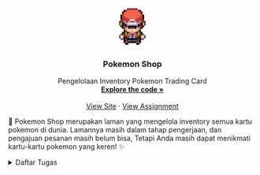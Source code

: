 <a name="readme-top"></a>

<br />
<div align="center">
  <a href="http://samuel-taniel-tutorial.pbp.cs.ui.ac.id">
    <img src="main/templates/Pictures/pokeboy.gif" alt="To Pokemon Shop" width="80" height="80">
  </a>

<h3 align="center">Pokemon Shop</h3>

  <p align="center">
    Pengelolaan Inventory Pokemon Trading Card
    <br />
    <a href="https://github.com/SamuelTanielM/pokemon-shop"><strong>Explore the code »</strong></a>
    <br />
    <br />
    <a href="http://samuel-taniel-tutorial.pbp.cs.ui.ac.id">View Site</a>
    ·
    <a href="https://pbp-fasilkom-ui.github.io/ganjil-2024/assignments/individual/assignment-2">View Assignment</a>
  </p>
</div>


🏪 Pokemon Shop merupakan laman yang mengelola inventory semua kartu pokemon di dunia. Lamannya masih dalam tahap pengerjaan, dan pengajuan pesanan masih belum bisa,
Tetapi Anda masih dapat menikmati kartu-kartu pokemon yang keren! ✨
<details>
  <summary>Daftar Tugas</summary>
  <ol>
    <li>
      <a href="#tugas-2">Tugas 2 | 🎴 Menginisialisasi Aplikasi Pokemon Shop</a>
    </li>
    <li>
      <a href="#tugas-3">Tugas 3 | 🃏 Membuat Form Order Pokemon Shop</a>
    </li>
    <li>
      <a href="#tugas-4">Tugas 4 | 😌 Membuat Reigster dan Login Pokemon Shop</a>
    </li>
  
<hr>
<hr>
<!-- TABLE OF CONTENTS -->
<h3 align="center">Tugas 2: Implementasi Model-View-Template (MVT) pada Django</h3>

<a name="tugas-2"></a>
<details>
<summary>Table of Contents</summary>
<ol>
  <li>
    <a href="#step-by-step">Proses Membuat Aplikasi Step-by-Step</a>
  </li>
  <li>
    <a href="#bagan-request">Bagan Request Client</a>
  </li>
  <li>
    <a href="#virtual-environment">Mengapa Menggunakan Virtual Environment</a>
    <ul>
      <li><a href="#tanpa-venv">Web Django Tanpa Virtual Environment</a></li>
    </ul>
  </li>
  <li>
    <a href="#mvc-mvt-mvvm">MVC, MVT, MVVM, dan perbedaan ketiganya</a>
    <ul>
      <li><a href="#mvc">MVC</a></li>
      <li><a href="#mvt">MVT</a></li>
      <li><a href="#mvvm">MVVM</a></li>
      <li><a href="#perbedaan">Perbedaan</a></li>
    </ul>
</ol>
</details>



<!-- ABOUT THE PROJECT -->
<a name="step-by-step"></a>
## Step by Step
<div align="center">
<a href="http://samuel-taniel-tutorial.pbp.cs.ui.ac.id">
  <img src="main/templates/Pictures/Tugas2_Web.png" alt="To Pokemon Shop" width="500" height="300">
</a>
</div>

- [X] Membuat sebuah proyek Django baru.

Hal yang dilakukan pertama oleh saya yaitu membuat direktori baru pada folder yang diinginkan disini saya membuat folder bernama "Pokemon_Shop" kemudian saya buka terminal cmdnya dan menginisialisasi environment pada direktori tersebut dengan menuju direktori tersebut dengan `cd`, kemudian menjalankan
```
python -m venv env
```
yang akan membuat file environment pada direktori itu. Kemudian untuk membuat proyek djangonya harus perlu mendownload django di environmentnya maka saya membuat folder `requirements.txt` yang berisi
```
django
gunicorn
whitenoise
psycopg2-binary
requests
urllib3
```
kemudian menginstall setiap package tersebut dengan
```
pip install requirements.txt
```
Saat itu saya pernah mengalami masalah dimana package psycopg2-binary tidak dapat diinstall, yang perlu saya lakukan adalah mengupdate python saya menjadi yang terbaru dan mereboot komputer. Pastika python yang terbaru sudah ada di path dan dipindahkan ke path teratas pada environment variables. Kemudian kita dapat memulai proyek Django kita.
```
django-admin python startproject Pokemon_Shop .
```
Kemudian kita perlu membuka file `settings.py` pada folder `Pokemon_Shop` dan tambahkan `'*'` pada `ALLOWED_HOSTS` sehingga pengguna yang bisa memakai aplikasi lebih luas. Kemudian jika berhasil proyeknya akan dapat dilihat menggunakan
```
python manage.py runserver
```
yang akan berjalan pada localserver http://localhost:8000 dan menunjukkan project succesfully created.
<p></p>

karena aplikasi yang dibuat akan dideploy maka terdapat file yang perlu diignore saat dimasukkan ke github, caranya dengan saya membuat `.gitignore` yang isinya
```
# Django
*.log
*.pot
*.pyc
__pycache__
db.sqlite3
media

# Backup files
*.bak 

# If you are using PyCharm
# User-specific stuff
.idea/**/workspace.xml
.idea/**/tasks.xml
.idea/**/usage.statistics.xml
.idea/**/dictionaries
.idea/**/shelf

# AWS User-specific
.idea/**/aws.xml

# Generated files
.idea/**/contentModel.xml

# Sensitive or high-churn files
.idea/**/dataSources/
.idea/**/dataSources.ids
.idea/**/dataSources.local.xml
.idea/**/sqlDataSources.xml
.idea/**/dynamic.xml
.idea/**/uiDesigner.xml
.idea/**/dbnavigator.xml

# Gradle
.idea/**/gradle.xml
.idea/**/libraries

# File-based project format
*.iws

# IntelliJ
out/

# JIRA plugin
atlassian-ide-plugin.xml

# Python
*.py[cod] 
*$py.class 

# Distribution / packaging 
.Python build/ 
develop-eggs/ 
dist/ 
downloads/ 
eggs/ 
.eggs/ 
lib/ 
lib64/ 
parts/ 
sdist/ 
var/ 
wheels/ 
*.egg-info/ 
.installed.cfg 
*.egg 
*.manifest 
*.spec 

# Installer logs 
pip-log.txt 
pip-delete-this-directory.txt 

# Unit test / coverage reports 
htmlcov/ 
.tox/ 
.coverage 
.coverage.* 
.cache 
.pytest_cache/ 
nosetests.xml 
coverage.xml 
*.cover 
.hypothesis/ 

# Jupyter Notebook 
.ipynb_checkpoints 

# pyenv 
.python-version 

# celery 
celerybeat-schedule.* 

# SageMath parsed files 
*.sage.py 

# Environments 
.env 
.venv 
env/ 
venv/ 
ENV/ 
env.bak/ 
venv.bak/ 

# mkdocs documentation 
/site 

# mypy 
.mypy_cache/ 

# Sublime Text
*.tmlanguage.cache 
*.tmPreferences.cache 
*.stTheme.cache 
*.sublime-workspace 
*.sublime-project 

# sftp configuration file 
sftp-config.json 

# Package control specific files Package 
Control.last-run 
Control.ca-list 
Control.ca-bundle 
Control.system-ca-bundle 
GitHub.sublime-settings 

# Visual Studio Code
.vscode/* 
!.vscode/settings.json 
!.vscode/tasks.json 
!.vscode/launch.json 
!.vscode/extensions.json 
.history
```

dari sini bisa membuat repositori github tetapi saya belum membuatnya dan terus lanjut membuat aplikasi pokemon_shop

- [ ] Membuat aplikasi dengan nama main pada proyek tersebut.

kemudian saya kembali kepada direktori `Pokemon_Shop` awal dan membuat direktori baru `main` fungsinya adalah merender website yang diinginkan baik dari tampilan dan dalam pemrosesan datanya. Kembali ke terminal saya jalankan line code `python manage.py startapp main` yang akan membuat aplikasi main.

- [ ] Melakukan routing pada proyek agar dapat menjalankan aplikasi main.

setelah pembuatan aplikasi main berhasil, saya menambahkan path main ke `settings.py` pada variabel `INSTALLED_APPS` pada proyek `pokemon_shop` hal ini supaya aplikasi main dapat di routing saat pengguna menggunakan `pokemon_shop`.

- [ ] Membuat model pada aplikasi main dengan nama Item dan memiliki atribut wajib sebagai berikut.
name sebagai nama item dengan tipe CharField.
amount sebagai jumlah item dengan tipe IntegerField.
description sebagai deskripsi item dengan tipe TextField.

Setelah aplikasi main terbuat dan dapat di routing. Saya memodifikasi file `models.py` pada direktori main, file ini berfungsi untuk mendefinisikan struktur data dan menghubungkan basis data proyeknya. Disini saya menambahkan variabel seperti yang diatas, ditambah price dan category karena aspek pembelian kartu pokemon yang berbeda-beda

- [ ] Membuat sebuah fungsi pada views.py untuk dikembalikan ke dalam sebuah template HTML yang menampilkan nama aplikasi serta nama dan kelas kamu.

Pada tahapan ini saya juga membuat direktori `templates` yang isinya `main.html`. Dalam file html tersebut, saya membuat tampilan website yang mau dirender, penggunaan `{{ variabel }}` mengacu pada pemetaan variabel dari `views.py` yang akan direturn ke template HTML pada tahapan selanjutnya. 

Setelah `main.html` terbentuk saya bisa memodifikasi `views.py` yang isinya fungsi yang mengembalikan data yang akan ditampilkan ke pengguna yang dipetakan ke file `main.html`. Pada `views.py` saya membuat variabel untuk nama dan kelas saya, serta tiap aspek pokemon.

#Sebenarnya pada tahapan main.html saya coba pakai css dan javascript namun sayangnya percobaan saya gagal semoga nanti di tutorial dijelaskan

- [ ] Membuat sebuah routing pada urls.py aplikasi main untuk memetakan fungsi yang telah dibuat pada views.py.

Untuk tahapan sebelumnya berjalan maka fungsi pada `views.py` harus dijalankan, fungsi tersebut dijalankan dengan routing dari `urls.py` yang dimasukkan path show_main nya
```
from django.urls import path
from main.views import show_main

app_name = 'main'

urlpatterns = [
  path('', show_main, name='show_main'),
]
```
tidak lupa, saya juga menambahkan path main pada urls.py pada direktori pokemon_shop supaya dapat diakses main.urls nya dan fungsinya berjalan, seperti berikut:
```
from django.contrib import admin
from django.urls import path, include

urlpatterns = [
  path('admin/', admin.site.urls),
  path('main/', include('main.urls')),
]
```

Selain itu saya membuat tests yang mengecek jika website bisa ada, bisa routing ke main, objeknya ada, dan data objek sudah benar atau belum pada `tests.py`. Dengan menambahkan fungsi seperti berikut:
```
from django.test import TestCase, Client
from main.models import Product

class mainTest(TestCase):
  def test_main_url_is_exist(self):
      response = Client().get('/main/')
      self.assertEqual(response.status_code, 200)

  def test_main_using_main_template(self):
      response = Client().get('/main/')
      self.assertTemplateUsed(response, 'main.html')

  def setUp(self):
      # membuat objek untuk di test
      Product.objects.create(name="Test Model", amount=10, price=50)  

  def test_model_exists(self): #mengecek jika objek yang dibuat ada
      model = Product.objects.get(name="Test Model", amount=10, price=50)
      self.assertIsNotNone(model)

  def test_model_properties(self): #mengecek jika data objek yang dibuat benar
      model = Product.objects.get(name="Test Model", amount=10, price=50)
      self.assertEqual(model.name, "Test Model")
      self.assertEqual(model.amount, 10)
      self.assertEqual(model.price, 50)
```
dan mengecek jika sudah benar dengan ```python manage.py test```

- [ ] Melakukan deployment ke Adaptable terhadap aplikasi yang sudah dibuat sehingga nantinya dapat diakses oleh teman-temanmu melalui Internet.

sebelum deployment, saya pastikan semuanya sudah git add ., git commit, git push, ke github supaya saat di deploy ke adaptable dapat diakses.
Masuk ke website adaptable, pada app dashboard, create new app, kemudian pilih repositori aplikasi saya yaitu `pokemon-shop` kemudian pilih Python App template karena menggunakan python dan memilih PostgreSQL karena aplikasi yang dibuat menggunakan tipe data tersebut. Karena saya menggunakan python 3.11 saya memilih 3.11 dan memasukkan `python manage.py migrate && gunicorn shopping_list.wsgi` pada start comment yang akan memulai aplikasi pokemon_shop ketika aplikasi dibuka. Setelah itu saya menyalakan HTTP listener  on port kemudian deploy App yang kurang lebih memerlukan waktu sejaman.

- [ ] Membuat sebuah README.md

Pada file ini saya membuat readme.md nya dengan mereferensi https://github.com/othneildrew/Best-README-Template/blob/master/BLANK_README.md sebagai contoh readme yang baik. 

<p align="right">(<a href="#readme-top">back to top</a>)</p>

<hr>

<a name="bagan-request"></a>
### Bagan Request
<div align="center">
<a href="http://samuel-taniel-tutorial.pbp.cs.ui.ac.id">
  <img src="main/templates/Pictures/Bagan_Request.jpg" alt="To Pokemon Shop" width="1000" height="500">
</a>
</div>

Pengguna menuju pada alamat aplikasi yang diinginkan dengan mengetik format URL website https:// pada box alamat website yang biasanya tersedia di atas pada browser. Tindakan tersebut berupa HTTP request yang dikirimkan dan diakses pada server World Wide Web yang tersedia dan mencari alamat yang sesuai dan di routing atau menuju alamat tersebut yang akan masuk ke routing selanjutnya pada urls.py web yang dituju. Pada `urls.py`, terdapat path routing yang mengakses aplikasi main yang isinya `views.py` berupa fungsi yang akan mereturn data, dimana basis data tersebut diatur oleh models.py. Data yang direturn `views.py` dipetakan pada file html yang berada pada folder template. File html berupa tampilan website yang akan ditampilkan kepada user yang kemudian berupa response yang akan direturn ke pengguna. 

<p align="right">(<a href="#readme-top">back to top</a>)</p>

<hr>

<a name="virtual-environment"></a>
### Virtual Environment
Virtual environment merupakan space terisolasi yang dapat memiliki dependency dan packagesnya masing-masing. Hal ini memungkinkan developer untuk mengerjakan beberapa projek lainnya yang membutuhkan versi library atau package tertentu tanpa mengganggu environment lainnya atau terciptanya konflik untuk dapat berjalan dengan lancar. Cara kerjanya dengan menjalankan program `venv` atau `python -m venv <nama environment>`, kemudian `<nama environment>\Scripts\activate.bat` untuk menjalankan environmentnya pada windows. 

<a name="tanpa-venv"></a>
#### Apakah bisa membuat aplikasi tanpa virtual environment?
Pengguna bisa membuat aplikasi tanpa virtual environment, tetapi terdapat kekurangannya atau tantangannya. Contohnya jika terdapat projek yang membutuhkan Django versi tertentu, kemudian django mengalami update, maka Django pada projek tersebut juga terupdate dan dapat mengganggu jalannya program atau dependencies dan packages yang ada terutama dengan projek lain yang membutuhkan hal-hal berbeda.

<p align="right">(<a href="#readme-top">back to top</a>)</p>

<hr>

<a name="mvc-mvt-mvvm"></a>
### Penjelasan MVC, MVT, dan MVVM Serta Perbedaannya
MVC, MVT, dan MVVM adalah pola desain arsitektur yang bermanfaat untuk mengembangkan aplikasi yang mudah untuk diuji, dikelola, dan dipelihara. Pilihan pola desain yang tepat tergantung pada kebutuhan spesifik aplikasi.

<a name="mvc"></a>
#### 🏵️ MVC
MVC adalah pola desain yang paling umum digunakan. Pola ini membagi aplikasi menjadi tiga komponen utama:

Model: Komponen ini bertanggung jawab untuk menyimpan dan memanipulasi data.

View: Komponen ini bertanggung jawab untuk menampilkan semua atau beberapa data ke pengguna.

Controller: Komponen ini bertanggung jawab untuk menerima input dari pengguna dan memperbarui model dan view.

MVC popular digunakan karena mengisolasi logika aplikasi dari interface user dan memiliki penggunaan separation of concerns: pemisahan berbagai aspek atau tanggung jawab dalam aplikasi ke dalam bagian-bagian yang berbeda sehingga kode menjadi lebih terorganisir, mudah dimengerti, dan mudah difix jika ditemukan suatu masalah.

<a name="mvt"></a>
#### 🏵️ MVT
MVT (Model-View-Template), sebuah konsep arsitektur django untuk memisahkan komponen-komponen utama dari sebuah aplikasi. Model berhubungan dengan data dan mengatur interaksi dengan data tersebut. View mengatur tampilan dan mengambil data dari model untuk disajikan kepada pengguna. template merancang tampilan yang akhirnya akan diisi dengan data dari model melalui view.

Perbedaan utama antara MVC dan MVT adalah bahwa controller dalam MVT tidak memperbarui model. Hal ini membuat model lebih mudah untuk diuji, karena model tidak perlu tahu tentang controller.

<a name="mvvm"></a>
#### 🏵️ MVVM
Model View View Model atau MVVM adalah pola desain yang lebih baru yang dikembangkan berdasarkan MVP (Model View Presenter). Dalam MVVM, view model bertanggung jawab untuk menerima input dari pengguna dan memperbarui view. View tidak berinteraksi langsung dengan model atau presenter, tetapi menerima data dari view model.


<a name="perbedaan"></a>
#### 🏵️ Perbedaan ketiga-tiganya
Perbedaan antara MVC dan MVT terdapat pada peran controller. Dalam MVC, controller menerima input dari pengguna dan memperbarui model dan view (serupa dengan MVVM). Dalam MVT, controller menerima input dari pengguna, tetapi tidak memperbarui model. Tugas memperbarui model diserahkan ke view.
Dalam MVC, controller bertanggung jawab untuk menjaga model dan view tetap sinkron. Dalam MVT, view bertanggung jawab untuk menjaga model dan view tetap sinkron.
MVC dianggap lebih fleksibel daripada MVT. Ini karena controller dalam MVC dapat menangani berbagai tugas, termasuk memperbarui model dan view. Dalam MVT, controller hanya dapat menangani tugas menerima input dari pengguna.

Sementara itu, perbedaan MVVM dan MVC terdapat pada peran view model. Dalam MVVM, view model menerima input dari pengguna dan memperbarui view. Dalam MVC, controller bertanggung jawab untuk menerima input dari pengguna dan memperbarui view. Dalam MVVM, view model bertanggung jawab untuk menjaga view tetap sinkron. Dalam MVC, controller menjaga view tetap sinkron.
Sehingga, MVVM lebih modular daripada MVC. Ini karena view model dalam MVVM dapat diuji secara terpisah dari view dan model. Dalam MVC, controller tidak dapat diuji secara terpisah dari view dan model.

<p align="right">(<a href="#readme-top">back to top</a>)</p>

<hr>
<hr>

<h3 align="center">Tugas 3: Implementasi Form dan Data Delivery pada Django</h3>

<a name="tugas-3"></a>
<details>
<summary>Table of Contents</summary>
<ol>
  <li>
    <a href="#perbedaan-post-get">Perbedaan form `POST` dan form `GET`</a>
  </li>
  <li>
    <a href="#perbedaan-pengiriman-data">Perbedaan utama antara XML, JSON, dan HTML dalam konteks pengiriman data</a>
  </li>
  <li>
    <a href="#penggunaan-JSON">Alasan JSON sering digunakan dalam pertukaran data antara aplikasi web modern</a>
  </li>
  <li>
    <a href="#step-by-step2">Step by Step Checklist Tugas</a>
  </li>
  <li>
    <a href="#screenshoot-postman">Screenshoot 5 fungsi di Postman</a>
  </li>
</ol>
</details>



<!-- ABOUT THE PROJECT -->

<a name="perbedaan-post-get"></a>
## Perbedaan form `POST` dan form `GET`

Kedua metode tersebut adalah metode dari protokol HTTP.

GET digunakan untuk meminta informasi dari sebuah API. POST digunakan untuk mengirimkan data ke sebuah API. Biasany POST digunakan untuk menambahkan record baru, PUT untuk mengirimkan versi yang diperbarui dari record, dan PATCH untuk sebagian mengirimkan record (hanya bidang-bidang yang berubah).

Dalam HTML, ada tag form yang memiliki atribut method, di mana Anda dapat menempatkan salah satu metode HTTP.

Dalam PHP, ada variabel $_POST, $_GET, dan $_REQUEST di mana Anda dapat menemukan kembali data yang dikirimkan dengan permintaan. Permintaan GET tidak mengandung data apa pun, tetapi Anda dapat mengirimkan string GET yang disebut dengan variabel yang berfungsi sebagai filter untuk permintaan Anda.

POST | GET
--- | ---
Parameter tidak dapat dilihat dalam URL, oleh karena itu, disarankan menggunakan Metode POST saat menangani informasi sensitif. | Data yang dikirimkan melalui Metode GET dapat dilihat dalam URL, oleh karena itu, Metode GET sebaiknya tidak digunakan saat menangani informasi sensitif.
Parameter tidak disimpan dalam riwayat penelusuran browser. | Karena parameter merupakan bagian dari URL, parameter tetap ada dalam riwayat penelusuran browser.
Tidak dapat ditandai sebagai favorit. | Permintaan GET dapat ditandai sebagai favorit, dan dapat disimpan dalam cache.
Permintaan POST dapat mengirimkan data hingga maksimal 8Mb. | Permintaan GET memiliki batasan panjang URL.
Contoh URL: page.php | Contoh URL: page.php?category=music
Permintaan POST cocok untuk queries di mana halaman respons berubah dari waktu ke waktu. | Permintaan GET sebaiknya digunakan untuk queries yang tidak memengaruhi apa pun di server.


<p align="right">(<a href="#readme-top">back to top</a>)</p>

<a name="perbedaan-pengiriman-data"></a>
## Perbedaan utama antara XML, JSON, dan HTML dalam konteks pengiriman data

XML (eXtensible Markup Language) | JSON (JavaScript Object Notation) | HTML (Hypertext Markup Language)
--- | --- | ---
Mewakili data terstruktur. Ini digunakan dalam berbagai domain, termasuk layanan web, berkas konfigurasi, dan penyimpanan data. Sintaksnya sedikit lebih sulit dibandingkan JSON | Format pertukaran data ringan yang digunakan untuk mengirimkan data terstruktur antara server dan klien, atau antara bagian-bagian berbeda dari sebuah aplikasi, sintaksnya mudah dibaca | Mengatur dan menampilkan konten pada halaman web. Ini tidak dirancang untuk pertukaran data tetapi untuk membuat dokumen web dengan tautan dan pemformatan, sintaksnya susah dimengerti
file kompres sedikit lebih berat daripada JSON | file kompres JSON sedikit lebih ringan| filenya lebih berat dari ketiganya
dapat dengan mudah untuk mencari konten datanya pada nested data structure dengan XPath/Xquery | Susah untuk mengakses informasti tertentu pada nested data structure karena perlu mengetahui index/lokasi persis untuk mengambilnya| tidak memiliki antarbawaan seperti XML sehingga biasanya menggunakan JavaScript
Dapat merubah format output dengan XSLT seperti jadi HTML, text file, atau JSON | tidak memiliki built-in tool seperti XML | tidak memiliki built-in tool seperti XML tapi dapat dilakukan dengan bantuan JavaScript
lebih sulit untuk di parse daripada JSON | lebih mudah di parsed karena siap digunakan sebagai objek JavScript | HTML harus diparse menjadi model dalam DOM, lebih kompleks daripada JSON

<p align="right">(<a href="#readme-top">back to top</a>)</p>

<a name="penggunaan-JSON"></a>
## Alasan JSON sering digunakan dalam pertukaran data antara aplikasi web modern

JSON merupakan format data yang ringan. Ini berarti data dapat dikirimkan dengan cepat melalui jaringan, mengurangi latensi dan meningkatkan kinerja aplikasi web.

terlebih dari pada itu, JSON memungkinkan kita mengatasi masalah lintas domain karena kita dapat menggunakan metode yang disebut JSONP yang menggunakan fungsi panggilan kembali (callback function) untuk mengirimkan data JSON kembali ke domain kita. Kemampuan ini yang membuat JSON sangat berguna, karena membuka banyak peluang yang sebelumnya sulit untuk diatasi.

JSON memiliki sintaks yang sederhana dan mudah dipahami oleh manusia.

Selain itu juga, mudah diproses oleh berbagai bahasa pemrograman. Sehingga, ada banyak pustaka dan dukungan bahasa pemrograman untuk mengelola JSON, yang memudahkan penggunaan dan manipulasi data JSON dalam kode Anda.

Terakhir, dapat digunakan di berbagai platform dan sistem operasi.


<p align="right">(<a href="#readme-top">back to top</a>)</p>

<a name="step-by-step2"></a>
## Step by Step Checklist Tugas
<div align="center">
<a href="http://samuel-taniel-tutorial.pbp.cs.ui.ac.id">
  <img src="main/templates/Pictures/Tugas3_Web.png" alt="To Pokemon Shop" width="500" height="300">
</a>
</div>

- [X] Membuat input form untuk menambahkan objek model pada app sebelumnya.

Yang saya lakukan pertama adalah membuat form input datanya dengan membuat `forms.py` pada direktori `main` dengan isi seperti dibawah ini:
```
from django import forms
from main.models import Product

class ProductForm(forms.ModelForm):
    # Define a list of choices for the "name" field
    NAME_CHOICES = [
        ('MewTwo', 'MewTwo'),
        ('Starmie', 'Starmie'),
        ('Eevee', 'Eevee'),
        ('Suicune', 'Suicune'),
        ('Sceptile', 'Sceptile'),
        ('Haunter', 'Haunter'),
        ('Samurott', 'Samurott'),
        ('Mimikyu', 'Mimikyu'),
        # Add more choices as needed
    ]

    # Create a ChoiceField for the "name" field with the predefined choices
    name = forms.ChoiceField(choices=NAME_CHOICES)

    class Meta:
        model = Product
        fields = ["name", "amount", "description"]
    
    def clean_amount(self):
        name = self.cleaned_data.get('name')
        amount = self.cleaned_data.get('amount')

        # Define the allowable ranges based on the selected name
        allowable_ranges = {
            'MewTwo': (0, 1),
            'Starmie': (0, 100000),
            'Eevee': (0, 100000),
            'Suicune': (0, 10000),
            'Sceptile': (0, 100000),
            'Haunter': (0, 100000),
            'Samurott': (0, 50000),
            'Mimikyu': (0, 100000),
            # Define ranges for other names here
        }

        # Check if the selected name is in the allowable_ranges dictionary
        if name in allowable_ranges:
            min_amount, max_amount = allowable_ranges[name]
            if not min_amount <= amount <= max_amount:
                raise forms.ValidationError(f"The amount for {name} must be between {min_amount} and {max_amount}!")
        
        return amount
```

Pembedahan kodenya, saya ingin memiliki dropdown form dengan nama kartu pokemon, sehingga saya memiliki `NAME_CHOICES` dan menggunakan method ChoiceField dari forms dengan `name = forms.ChoiceField(choices=NAME_CHOICES)`. Sehingga name menjadi dropdown form. Selain itu juga saya ingin membatasi jumlah amount yang dapat dibeli sesuai dengan jumlah amount yang available untuk setiap item contohnya MewTwo hanya tersedia 1 kartu sehingga pembeli maksimum membeli 1 kartu. Kekurangannya saat ada yang mengorder data pada html belum mengurang sehingga user bisa terus-menerus membeli mewtwo walaupun sudah ada yang order.. mungkin bisa dibilang order form ini bersifat waitlist :D. 

kemudian saya membuat productform sehingga input dari user berupa request yang di POST akan tersimpan. 
pertama saya import library yang ingin saya gunakan,
```
from django.http import HttpResponseRedirect
from main import forms
from django.urls import reverse
```

kemudian saya membuat isi data dari input user hal ini dilakukan pada fungsi ini:
```
def create_product(request):
    form = forms.ProductForm(request.POST or None)

    if form.is_valid() and request.method == "POST":
        form.save()
        return HttpResponseRedirect(reverse('main:show_main'))

    context = {'form': form}
    return render(request, "create_product.html", context)
```
kode ini akan memvalidasi isi input dari form, dan menyimpan data dari form tersebut. 

Kemudian saya mengubah fungsi show main supaya product yang tersimpan di form bisa terbuat
```
def show_main(request):
    products = Product.objects.all()

    if products:
        last_product = products.last()
    else:
        last_product = None

    context = {
        'author_info': {
            'name': 'Samuel Taniel Mulyadi',
            'class': 'PBP D',
        },
        'app_name': 'Pokemon Shop',
        'cards': [
            {
                'picture': ...,
                'name': 'MewTwo',
                'category': 'Psychic',
                'price': 100000,
                'amount': 1,
                'description': "Mewtwo, the result of an experiment on Mew Pokemon by humans. It wants revenge on humanity, therefore there's only one of it in the world.",
            },
            ...
        'products': products,
        'last_product': last_product,
        ]
    }

    for product in products:
        total_price = 0
        picture = ""
        for card in context['cards']:
            if card['name'] == product.name:
                total_price = float(card['price']) * int(product.amount)
                picture = card['picture']
                break
            
        product.picture = picture
        product.price = total_price

    return render(request, "main.html", context)
```

hal ini mengambil seluruh object product yang tersimpan pada database sehingga dapat diakses tiap data modelnya, pada for loop tersebut setiap input dari form order akan menghitung price productnya dan menentukan gambarnya untuk dimasukkan di html. Selain itu juga ada last_product untuk memunculkan message ketika konsumer memesan order paling terakhir.

Setelah itu, saya membuat create-product.html supaya ketika ingin membuat produk/ingin mesan order akan dirouting ke html lain
```
{% extends 'base.html' %} 

{% block content %}
<h1>Order Your Card Here!</h1>
<h2>This is a waitlist order, first come first served.</h2>

<form method="POST">
    {% csrf_token %}
    <table>
        {{ form.as_table }}
        <tr>
            <td></td>
            <td>
                <input type="submit" value="Add Product"/>
            </td>
        </tr>
    </table>
</form>

{% endblock %}
```
Untuk mengakses routing tersebut kita dapat membuat tampilannya di main.html supaya konsumen bisa menuju ke path membuat produk kita buatkan tombol dan juga tabel yang akan menunjukkan order waitlist yang dibuat sehingga konsumen bisa tahu posisinya

```
<!-- Order Form -->
<section id="order">
  <h2>Order</h2>
  <div class="flex_center">
    <fieldset>
      <legend class="introduction">Order List</legend>    
          {% if last_product %}
          <h4>
              Thank you for your order! You have ordered {{ last_product.amount }} {{ last_product.name }} card with a total price of ${{ last_product.price }} at {{ last_product.date_added }}.
              A reminder for buyers, you are in a waitlist order. First Come First Served. Meanwhile, you can check other cards! We will contact you as soon as possible!
          </h4>
          {% endif %}
        <table>
          <tr>
              <th style="text-align: center; padding: 15px;">Display</th>
              <th style="text-align: center; padding: 15px;">Name</th>
              <th style="text-align: center; padding: 15px;">Amount</th>
              <th style="text-align: center; padding: 15px;">Price (USD)</th>
              <th style="text-align: center; padding: 15px;">Description</th>
              <th style="text-align: center; padding: 15px;">Date Added</th>
          </tr>
      
          {% comment %} memperlihatkan data produk di bawah baris ini {% endcomment %}
      
          {% for product in products %}
              <tr> 
                  <td style="text-align: center; padding: 15px;">
                    <img src={{product.picture}}
                    alt="{{product.name}}"
                    width="100"
                    height="150"/></td>
                  <td style="text-align: center; padding: 15px;"><h4>{{product.name}}</h4></td>
                  <td style="text-align: center; padding: 15px;">{{product.amount}}</td>
                  <td style="text-align: center; padding: 15px;">{{product.price}}</td>
                  <td style="text-align: center; padding: 15px;">{{product.description}}</td>
                  <td style="text-align: center; padding: 15px;">{{product.date_added}}</td>
              </tr>
          {% endfor %}
        </table>
    </fieldset>
  </div>
</section>
```

dengan begitu, konsumen dapat mengakses path ke create product dengan mudah hanya melalui klik button dan dapat melihat order lain yang telat dibuat

- [X] Tambahkan 5 fungsi views untuk melihat objek yang sudah ditambahkan dalam format HTML, XML, JSON, XML by ID, dan JSON by ID.

Pada file views.py terdapat 6 fungsi, untuk fungsi show html terdapat pada show_main yang akan menampilkan semua html, biasanya serialize digunakan untuk menunjukkan json, api, dan xml saja. Sesuai dengan nama fungsinya show_xml akan menunjukkan objekt produk yang telat dibuat/order dalam bentuk xml, dan seterusnya
```
def delete(request): #delete isi form
    Product.objects.all().delete()
    return HttpResponse("yoi delete")

def show_xml(request):
    data = Product.objects.all()
    return HttpResponse(serializers.serialize("xml", data), content_type="application/xml")

def show_json(request):
    data = Product.objects.all()
    return HttpResponse(serializers.serialize("json", data), content_type="application/json")

def show_xml_by_id(request, id):
    data = Product.objects.filter(pk=id)
    return HttpResponse(serializers.serialize("xml", data), content_type="application/xml")

def show_json_by_id(request, id):
    data = Product.objects.filter(pk=id)
    return HttpResponse(serializers.serialize("json", data), content_type="application/json")
```

fungsi delete akan mendelete products yang sudah dibuat sehingga appnya akan kosong lagi

- [X] Membuat routing URL untuk masing-masing views yang telah ditambahkan pada poin 2.

Saya pertama membuat routing path create-product dengan fungsi yang sudah dibuat pada views dengan mengimport fungsi tersebut pad urls.py pada direktori main supaya order form bisa dibuka
```
from main.views import show_main, create_product
```
kemudian menambahkan url patternsnya pada urls.py supaya bisa dirouting ke /create-product.

```
path('create-product', create_product, name='create_product'),
```

setelah itu menambahkan fungsi-fungsi pada views sisanya ke routing urls.py sehingga menjadi seperti ini

```
from django.urls import path
from main.views import show_main, create_product, show_xml, show_json, show_xml_by_id, show_json_by_id, delete

app_name = 'main'

urlpatterns = [
    path('', show_main, name='show_main'),
    path('create-product', create_product, name='create_product'),
    path('xml/', show_xml, name='show_xml'), 
    path('json/', show_json, name='show_json'), 
    path('xml/<int:id>/', show_xml_by_id, name='show_xml_by_id'),
    path('json/<int:id>/', show_json_by_id, name='show_json_by_id'), 
    path('delete', delete, name="delete")
]
```

<p align="right">(<a href="#readme-top">back to top</a>)</p>

<a name="screenshoot-postman"></a>
## Screenshoot 5 fungsi di Postman

➡️ Show HTML:
<div align="center">
  <img src="main/templates/Pictures/show_html.png" alt="Show HTML" width="500" height="300">
</div>

➡️ Show XML:
<div align="center">
  <img src="main/templates/Pictures/show_xml.png" alt="Show HTML" width="500" height="300">
</div>

➡️ Show JSON:
<div align="center">
  <img src="main/templates/Pictures/show_json.png" alt="Show HTML" width="500" height="300">
</div>

➡️ Show XML by ID:
<div align="center">
  <img src="main/templates/Pictures/show_xml_by_id.png" alt="Show HTML" width="500" height="300">
</div>

➡️ Show JSON by ID:
<div align="center">
  <img src="main/templates/Pictures/show_json_by_id.png" alt="Show HTML" width="500" height="300">
</div>

<p align="right">(<a href="#readme-top">back to top</a>)</p>


<p align="right">(<a href="#readme-top">back to top</a>)</p>

<a name="step-by-step2"></a>
## Step by Step Checklist Tugas
<div align="center">
<a href="http://samuel-taniel-tutorial.pbp.cs.ui.ac.id">
  <img src="main/templates/Pictures/Tugas3_Web.png" alt="To Pokemon Shop" width="500" height="300">
</a>
</div>

- [X] Membuat input form untuk menambahkan objek model pada app sebelumnya.

Yang saya lakukan pertama adalah membuat form input datanya dengan membuat `forms.py` pada direktori `main` dengan isi seperti dibawah ini:
```
from django import forms
from main.models import Product

class ProductForm(forms.ModelForm):
    # Define a list of choices for the "name" field
    NAME_CHOICES = [
        ('MewTwo', 'MewTwo'),
        ('Starmie', 'Starmie'),
        ('Eevee', 'Eevee'),
        ('Suicune', 'Suicune'),
        ('Sceptile', 'Sceptile'),
        ('Haunter', 'Haunter'),
        ('Samurott', 'Samurott'),
        ('Mimikyu', 'Mimikyu'),
        # Add more choices as needed
    ]

    # Create a ChoiceField for the "name" field with the predefined choices
    name = forms.ChoiceField(choices=NAME_CHOICES)

    class Meta:
        model = Product
        fields = ["name", "amount", "description"]
    
    def clean_amount(self):
        name = self.cleaned_data.get('name')
        amount = self.cleaned_data.get('amount')

        # Define the allowable ranges based on the selected name
        allowable_ranges = {
            'MewTwo': (0, 1),
            'Starmie': (0, 100000),
            'Eevee': (0, 100000),
            'Suicune': (0, 10000),
            'Sceptile': (0, 100000),
            'Haunter': (0, 100000),
            'Samurott': (0, 50000),
            'Mimikyu': (0, 100000),
            # Define ranges for other names here
        }

        # Check if the selected name is in the allowable_ranges dictionary
        if name in allowable_ranges:
            min_amount, max_amount = allowable_ranges[name]
            if not min_amount <= amount <= max_amount:
                raise forms.ValidationError(f"The amount for {name} must be between {min_amount} and {max_amount}!")
        
        return amount
```

Pembedahan kodenya, saya ingin memiliki dropdown form dengan nama kartu pokemon, sehingga saya memiliki `NAME_CHOICES` dan menggunakan method ChoiceField dari forms dengan `name = forms.ChoiceField(choices=NAME_CHOICES)`. Sehingga name menjadi dropdown form. Selain itu juga saya ingin membatasi jumlah amount yang dapat dibeli sesuai dengan jumlah amount yang available untuk setiap item contohnya MewTwo hanya tersedia 1 kartu sehingga pembeli maksimum membeli 1 kartu. Kekurangannya saat ada yang mengorder data pada html belum mengurang sehingga user bisa terus-menerus membeli mewtwo walaupun sudah ada yang order.. mungkin bisa dibilang order form ini bersifat waitlist :D. 

kemudian saya membuat productform sehingga input dari user berupa request yang di POST akan tersimpan. 
pertama saya import library yang ingin saya gunakan,
```
from django.http import HttpResponseRedirect
from main import forms
from django.urls import reverse
```

kemudian saya membuat isi data dari input user hal ini dilakukan pada fungsi ini:
```
def create_product(request):
    form = forms.ProductForm(request.POST or None)

    if form.is_valid() and request.method == "POST":
        form.save()
        return HttpResponseRedirect(reverse('main:show_main'))

    context = {'form': form}
    return render(request, "create_product.html", context)
```
kode ini akan memvalidasi isi input dari form, dan menyimpan data dari form tersebut. 

Kemudian saya mengubah fungsi show main supaya product yang tersimpan di form bisa terbuat
```
def show_main(request):
    products = Product.objects.all()

    if products:
        last_product = products.last()
    else:
        last_product = None

    context = {
        'author_info': {
            'name': 'Samuel Taniel Mulyadi',
            'class': 'PBP D',
        },
        'app_name': 'Pokemon Shop',
        'cards': [
            {
                'picture': ...,
                'name': 'MewTwo',
                'category': 'Psychic',
                'price': 100000,
                'amount': 1,
                'description': "Mewtwo, the result of an experiment on Mew Pokemon by humans. It wants revenge on humanity, therefore there's only one of it in the world.",
            },
            ...
        'products': products,
        'last_product': last_product,
        ]
    }

    for product in products:
        total_price = 0
        picture = ""
        for card in context['cards']:
            if card['name'] == product.name:
                total_price = float(card['price']) * int(product.amount)
                picture = card['picture']
                break
            
        product.picture = picture
        product.price = total_price

    return render(request, "main.html", context)
```

hal ini mengambil seluruh object product yang tersimpan pada database sehingga dapat diakses tiap data modelnya, pada for loop tersebut setiap input dari form order akan menghitung price productnya dan menentukan gambarnya untuk dimasukkan di html. Selain itu juga ada last_product untuk memunculkan message ketika konsumer memesan order paling terakhir.

Setelah itu, saya membuat create-product.html supaya ketika ingin membuat produk/ingin mesan order akan dirouting ke html lain
```
{% extends 'base.html' %} 

{% block content %}
<h1>Order Your Card Here!</h1>
<h2>This is a waitlist order, first come first served.</h2>

<form method="POST">
    {% csrf_token %}
    <table>
        {{ form.as_table }}
        <tr>
            <td></td>
            <td>
                <input type="submit" value="Add Product"/>
            </td>
        </tr>
    </table>
</form>

{% endblock %}
```
Untuk mengakses routing tersebut kita dapat membuat tampilannya di main.html supaya konsumen bisa menuju ke path membuat produk kita buatkan tombol dan juga tabel yang akan menunjukkan order waitlist yang dibuat sehingga konsumen bisa tahu posisinya

```
<!-- Order Form -->
<section id="order">
  <h2>Order</h2>
  <div class="flex_center">
    <fieldset>
      <legend class="introduction">Order List</legend>    
          {% if last_product %}
          <h4>
              Thank you for your order! You have ordered {{ last_product.amount }} {{ last_product.name }} card with a total price of ${{ last_product.price }} at {{ last_product.date_added }}.
              A reminder for buyers, you are in a waitlist order. First Come First Served. Meanwhile, you can check other cards! We will contact you as soon as possible!
          </h4>
          {% endif %}
        <table>
          <tr>
              <th style="text-align: center; padding: 15px;">Display</th>
              <th style="text-align: center; padding: 15px;">Name</th>
              <th style="text-align: center; padding: 15px;">Amount</th>
              <th style="text-align: center; padding: 15px;">Price (USD)</th>
              <th style="text-align: center; padding: 15px;">Description</th>
              <th style="text-align: center; padding: 15px;">Date Added</th>
          </tr>
      
          {% comment %} memperlihatkan data produk di bawah baris ini {% endcomment %}
      
          {% for product in products %}
              <tr> 
                  <td style="text-align: center; padding: 15px;">
                    <img src={{product.picture}}
                    alt="{{product.name}}"
                    width="100"
                    height="150"/></td>
                  <td style="text-align: center; padding: 15px;"><h4>{{product.name}}</h4></td>
                  <td style="text-align: center; padding: 15px;">{{product.amount}}</td>
                  <td style="text-align: center; padding: 15px;">{{product.price}}</td>
                  <td style="text-align: center; padding: 15px;">{{product.description}}</td>
                  <td style="text-align: center; padding: 15px;">{{product.date_added}}</td>
              </tr>
          {% endfor %}
        </table>
    </fieldset>
  </div>
</section>
```

dengan begitu, konsumen dapat mengakses path ke create product dengan mudah hanya melalui klik button dan dapat melihat order lain yang telat dibuat

- [X] Tambahkan 5 fungsi views untuk melihat objek yang sudah ditambahkan dalam format HTML, XML, JSON, XML by ID, dan JSON by ID.

Pada file views.py terdapat 6 fungsi, untuk fungsi show html terdapat pada show_main yang akan menampilkan semua html, biasanya serialize digunakan untuk menunjukkan json, api, dan xml saja. Sesuai dengan nama fungsinya show_xml akan menunjukkan objekt produk yang telat dibuat/order dalam bentuk xml, dan seterusnya
```
def delete(request): #delete isi form
    Product.objects.all().delete()
    return HttpResponse("yoi delete")

def show_xml(request):
    data = Product.objects.all()
    return HttpResponse(serializers.serialize("xml", data), content_type="application/xml")

def show_json(request):
    data = Product.objects.all()
    return HttpResponse(serializers.serialize("json", data), content_type="application/json")

def show_xml_by_id(request, id):
    data = Product.objects.filter(pk=id)
    return HttpResponse(serializers.serialize("xml", data), content_type="application/xml")

def show_json_by_id(request, id):
    data = Product.objects.filter(pk=id)
    return HttpResponse(serializers.serialize("json", data), content_type="application/json")
```

fungsi delete akan mendelete products yang sudah dibuat sehingga appnya akan kosong lagi

- [X] Membuat routing URL untuk masing-masing views yang telah ditambahkan pada poin 2.

Saya pertama membuat routing path create-product dengan fungsi yang sudah dibuat pada views dengan mengimport fungsi tersebut pad urls.py pada direktori main supaya order form bisa dibuka
```
from main.views import show_main, create_product
```
kemudian menambahkan url patternsnya pada urls.py supaya bisa dirouting ke /create-product.

```
path('create-product', create_product, name='create_product'),
```

setelah itu menambahkan fungsi-fungsi pada views sisanya ke routing urls.py sehingga menjadi seperti ini

```
from django.urls import path
from main.views import show_main, create_product, show_xml, show_json, show_xml_by_id, show_json_by_id, delete

app_name = 'main'

urlpatterns = [
    path('', show_main, name='show_main'),
    path('create-product', create_product, name='create_product'),
    path('xml/', show_xml, name='show_xml'), 
    path('json/', show_json, name='show_json'), 
    path('xml/<int:id>/', show_xml_by_id, name='show_xml_by_id'),
    path('json/<int:id>/', show_json_by_id, name='show_json_by_id'), 
    path('delete', delete, name="delete")
]
```

<p align="right">(<a href="#readme-top">back to top</a>)</p>

<a name="screenshoot-postman"></a>
## Screenshoot 5 fungsi di Postman

➡️ Show HTML:
<div align="center">
  <img src="main/templates/Pictures/show_html.png" alt="Show HTML" width="500" height="300">
</div>

➡️ Show XML:
<div align="center">
  <img src="main/templates/Pictures/show_xml.png" alt="Show HTML" width="500" height="300">
</div>

➡️ Show JSON:
<div align="center">
  <img src="main/templates/Pictures/show_json.png" alt="Show HTML" width="500" height="300">
</div>

➡️ Show XML by ID:
<div align="center">
  <img src="main/templates/Pictures/show_xml_by_id.png" alt="Show HTML" width="500" height="300">
</div>

➡️ Show JSON by ID:
<div align="center">
  <img src="main/templates/Pictures/show_json_by_id.png" alt="Show HTML" width="500" height="300">
</div>

<p align="right">(<a href="#readme-top">back to top</a>)</p>

<hr>
<hr>

<h3 align="center">Tugas 4: Implementasi Autentikasi, Session, dan Cookies pada Django</h3>

<a name="tugas-4"></a>
<details>
<summary>Table of Contents</summary>
<ol>
  <li>
    <a href="#usercreationform">Django UserCreationForm, Kelebihan dan Kekurangan</a>
  </li>
  <li>
    <a href="#autentikasi-dan-otorisasi">Pentingnya Autentikasi dan Otorisasi dan Perbedaannya</a>
  </li>
  <li>
    <a href="#cookies">Cookies dan Pengelolaannya oleh Django</a>
  </li>
  <li>
    <a href="#keamanan-cookies">Keamanan Penggunaan Cookies</a>
  </li>
  <li>
    <a href="#step-by-step3">Implementasi Pembuatan Web</a>
  </li>
</ol>
</details>



<!-- ABOUT THE PROJECT -->

<a name="usercreationform"></a>
## Django UserCreationForm beserta Kelebihan dan Kekurangannya

Django UserCreationForm adalah impor formulir bawaan yang memudahkan pembuatan formulir dan memvalidasi informasi pendaftaran pengguna dalam aplikasi web. Dengan formulir ini, pengguna baru dapat mendaftar dengan mudah di situs web Anda tanpa harus menulis kode dari awal. Pada aplikasi ini dibuat template html untuk register dan login, yang menggunakan fungsi dari views yang juga mengintegrasikan cookies sehingga dapat mengetahui data pengguna.

Kelebihan | Kekurangan |
--- | --- |
sudah ada built-in keamanan autentikasi usercreationform sehingga mengurangi bahaya dari cyber attack | harus mengintegrasi templatenya untuk form  |
Dimudahkan untuk dikostumasi user form yang dibutuhkan tetapi ada kekurangannya | Jika aplikasi yang dibuat membutuhkan form yang lebih spesifik atau lebih banyak maka harus membuat fungsi sendiri yang tidak disediakan |

<p align="right">(<a href="#readme-top">back to top</a>)</p>

<a name="autentikasi-dan-otorisasi"></a>
## Pentingnya Autentikasi dan Otorisasi dan Perbedaannya

Autentikasi dan Otorisasi penting 
Pada autentikasi, user diverifikasi berdasarkan informasi yang dibuat pada web misalkan register dan login dengan isi username dan passowrd sehingga ketika user login dipastikan bahwa yang login adalah user dan bukan orang lain. Sementara itu, otorisasi adalah sebuah akses yang dapat dilakukan oleh user tergantung pada apa saja akses yang dapat dilakukan pada aplikasi, misalkan akses untuk mengubah suatu produk atau harga, dan banyak hal lainnya. 

Kedua hal ini penting karena kedua hal tersebut berkaitan dengan keamanan, sehingga terhindar dari beberapa bahaya seperti ekstorsi data, dan bahaya lainnya. Selain itu juga, mengatur siapa yang bisa mengakses API website sehingga menghindari penyalahgunaan API. Selain itu, autentikasi juga berguna supaya user dapat memiliki pengalaman yang berbeda dan lebih personal dengan data masing-masing user.

<p align="right">(<a href="#readme-top">back to top</a>)</p>

<a name="cookies"></a>
## Cookies dan Pengelolaannya oleh Django
Cookie merupakan sebuah informasi maksimum 4kb yang dikirim oleh aplikasi web ke browser yang akan digunakan kembali atau dikirim kembali ke browser dan page request lainnya di masa depan. Cookies digunakan untuk autentikasi, user tracking, dan mengatur preferences pengguna.

Inti cara kerjanya: broswer mengirim request ke server, server mengirimm response berupa cookies ke browser, broswer menyimpan cookie tersebut sehingga setiap mengakses server, cookie yang sama akan digunakan sampai cookie kadaluarsa.

Pada django terdapat built in function untuk set_cookie pada HttpResponseRedirect, pada website ini, digunakan cookie berisi waktu terakhir login user dengan key login_user.
```
set_cookie(key, value='', max_age=None, expires=None, path='/', domain=None, secure=None, httponly=False, samesite=None) :
```
Kemudian website dapat merequest cookie yang diberikan di awal untuk keperluan di masa depan dengan ```request.COOKIES```, pada aplikasi ini di views.py yang dirouting dari urls.py pada main juga untuk ditampilkan isi last_login pada template main.html

Kemudian terdapat ```delete_cookie``` dengan menerima key untuk menghapus cookie.


<p align="right">(<a href="#readme-top">back to top</a>)</p>

<a name="keamanan-cookies"></a>
## Keamanan Penggunaan Cookies
Karena cookies hanyalah informasi kecil yang digunakan oleh website tentang user, cookies secara default aman karena tidak dapat membaca atau menghapus data user, dan biasanya anonim atau tidak mengandung data pribadi pengguna. Terkait jenisnya ada perbedaan pada keamanannya, pada session cookie (default): temporary cookie, cookie tersebut hanya browser yang dapat mengakses dan di delete ketika broswer ditutup sehingga informasi yang digunakan hanyalah sementara. Sementara itu, persistent cookie tersimpan pada komputer pengakses dimana user atau program dapat membuka cookie tersebut sehingga kurang aman.

Sehingga terdapat risiko potensial yang harus diwaspadai yaitu:
cookie yang digunakan dapat digunakan untuk mentrack akitivtas online seperti user preferences yang dapat digunakan beberapa website seperti e-commerce dan ad/iklan. Sehingga ketika, cookie tersebut diambil oleh seseorang dengan maksud yang jahat mereka dapat menggunakan cookie tersebut untuk kepentingan mereka. Contohnya jika website menjual informasi yang didapat dari cookie ke pihak ketiga.


<p align="right">(<a href="#readme-top">back to top</a>)</p>

<a name="step-by-step3"></a>
## Step by Step Checklist Tugas
<div align="center">
<a href="http://samuel-taniel-tutorial.pbp.cs.ui.ac.id">
  <img src="main/templates/Pictures/Tugas4_Web.png" alt="To Pokemon Shop" width="500" height="300">
</a>
</div>

- [X] Mengimplementasikan fungsi registrasi, login, dan logout untuk memungkinkan pengguna untuk mengakses aplikasi sebelumnya dengan lancar.

Pada website pokemon shop digunakan UserCreationForm impor dari django library

> pada fungsi register UserCreationForm berdasarkan request.POST oleh user berupa input ke dalam QueryDict yang akan disimpan datanya dengan .save() dan sebelumnya di cek dengan is_valid selama formnya valid dan akan menampilkan message kalau akunnya berhasil dibuat

```

def register(request):
    form = UserCreationForm()

    if request.method == "POST":
        form = UserCreationForm(request.POST)
        if form.is_valid():
            form.save()
            messages.success(request, 'Your account has been successfully created! You are now able to order cards or just look around!')
            return redirect('main:login')
    context = {'form':form}
    return render(request, 'register.html', context)
```

> Pada fungsi login mengimport authenticate dan login, authenticate unutk mengautentikasi pengguna dengan username dan password dari pengguna (request) saat login, dan login digunakan untuk mengambil data user yang sudah diregister dan akan ditampilkan/digunakan untuk data yang personal tiap user yang berbeda

pada fungsi ini juga diset cookienya sesuai dengan jam loginnya untuk mengecek terakhir kali login
```
def login_user(request):
    if request.method == 'POST':
        username = request.POST.get('username')
        password = request.POST.get('password')
        user = authenticate(request, username=username, password=password)
        if user is not None:
            login(request, user)
            response = HttpResponseRedirect(reverse("main:show_main")) 
            response.set_cookie('last_login', str(datetime.datetime.now()))
            return response
        else:
            messages.info(request, 'Sorry Pokemon Trainer, incorrect username or password. Please try again.')
    context = {}
    return render(request, 'login.html', context)
```

> Terakhir terdapat fungsi untuk logout yang menggunakan import logout dari django yang dilengkapi dengan cookie delete sehingga termasuk session cookie/temp cookie

```
def logout_user(request):
    logout(request)
    response = HttpResponseRedirect(reverse('main:login'))
    response.delete_cookie('last_login')
    return response
```

kemudian ketigas fungsi tersebut digunakan untuk register.html untuk fungsi register, login.html untuk fungsi login pada main/templates dan logout pada main.html dan ketiganya di route di urls.py pada main.

- [X] Membuat dua akun pengguna dengan masing-masing tiga dummy data menggunakan model yang telah dibuat pada aplikasi sebelumnya untuk setiap akun di lokal.

Untuk membuat tiga dummy data yang menggunakan model untuk dua akun saya memanfaatkan model baru dimana tiap produk memiliki atribut user. 

```
class Product(models.Model):
    user = models.ForeignKey(User, on_delete=models.CASCADE)
    name = models.CharField(max_length=255)
    picture = models.TextField()
    date_added = models.DateField(auto_now_add=True)
    amount = models.IntegerField()
    price = models.IntegerField(blank=True, null=True)
    allow_range = models.IntegerField(blank=True, null=True)
    category = models.CharField(max_length=255)
    description = models.TextField()
```

Sehingga kita website dijalankan, user yang login hanya akan ditampilkan produk miliknya berikut contoh dua user dengan tiga dummy data berbeda:
pertama kita buat dahulu 2 akun, contoh 2 akun yaitu pertama kita akses websitenya kemudian akan berada pada halaman login, buat dua akun dengan klik register now yang akan di route ke register dimana kita bisa memasukkan datanya
```
Akun pertama
Username: samuel.taniel
Password: saljunyacoklat

kemudian balik ke login register now lagi

Akun kedua
Username: santen.kelapa
Password: saljunyacoklat
```

kemudian kita login pada akun pertama dengan kredensial tersebut, dan klik add new product masukkan product yang diinginkan sebanyak 3 kali kemudian logout lalu login pada akun kedua lakukan hal yang sama dengan produk berbeda. Maka jika kita kembali login pada akun pertama, tampilan produk yang dipesan akan berbeda dengan akun kedua.

- [X]  Menghubungkan model Item dengan User.
Disini saya menggabungkan username user dengan produk sehingga ketika ditampilkan akan menunjukkan item tiap user berbeda sesuai yang di pesan pada fungsi create_product di views.py
```
def create_product(request):
    form = forms.ProductForm(request.POST or None)

    if form.is_valid() and request.method == "POST":
        product = form.save(commit=False)
        product.user = request.user
        product.save()
        return HttpResponseRedirect(reverse('main:show_main'))
    context = {'form': form}
    return render(request, "create_product.html", context)
```

- [X] Menampilkan detail informasi pengguna yang sedang logged in seperti username dan menerapkan cookies seperti last login pada halaman utama aplikasi.

Dengan memasukkan data user dengan request pada views.py
```
'login_info': {
    'name': request.user.username,
    'user': request.user,
},
```

kita dapat mengakses di main.html 

```
<div class="profile_name">
  <a>Author Info</a>
  <a style="float: right; padding-right: 1cm;">Login Info</a>
</div>
<div class="login_info">
  <img src="https://cdn-icons-png.flaticon.com/512/1828/1828439.png" width="20" height="20"/>
  <a>{{ author_info.name }}</a>
  <a style="float: right; padding-right: 1cm;">{{ login_info.name }}</a>
  <div class="contact_info">
    <img src="https://cdn-icons-png.flaticon.com/512/185/185578.png" width="20" height="20"/>
  {{ author_info.class }}
</div>
```

- [X] Tambahkan tombol dan fungsi untuk menambahkan amount suatu objek sebanyak satu dan tombol untuk mengurangi jumlah stok suatu objek sebanyak satu.

Pada checklist bonus ini saya menmanfaatkan atribut pk untuk tiap item sehingga cara kerjanya adalah dengan mencocokan id pk dari request user pada button untuk memanggil fungsi increase_item_amount maka objeknya akan bertambah, sama halnya pada fungsi decrease_item_amount yang akan mengurangi item amount. Pada penjumlahan item yang diorder hanya bsia sesuai dengan maksimal item yang ada, dan decrease_item_amount ketika kurang dari sama dengan 0 akan menghapus itemnya. 

```
def decrease_item_amount(request, id):
    products = Product.objects.all()
    for product in products:
        if product.pk == id:
            break
    
    product.amount -= 1
    if (product.amount <= 0):
        product.delete()
    product.save()
    
    return redirect('main:show_main')

def increase_item_amount(request, id):
    products = Product.objects.all()
    for product in products:
        if product.pk == id:
            break
    
    product.amount += 1
    if(product.allow_range):
        if (product.amount > product.allow_range):
            product.amount -= 1
    product.save()
    
    return redirect('main:show_main')
```

- [X] Tambahkan tombol dan fungsi untuk menghapus suatu objek dari inventori.

Sama cara pikirnya pada sebelumnya perbedaannya product akan dihapus dengan method delete bawaan Django models

```
def delete_item(request, id):
    products = Product.objects.all()
    for product in products:
        if product.pk == id:
            break

    product.delete()
    
    return redirect('main:show_main')
```


  </ol>
</details>
